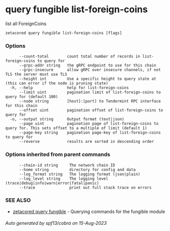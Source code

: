 # query fungible list-foreign-coins

list all ForeignCoins

```
zetacored query fungible list-foreign-coins [flags]
```

### Options

```
      --count-total        count total number of records in list-foreign-coins to query for
      --grpc-addr string   the gRPC endpoint to use for this chain
      --grpc-insecure      allow gRPC over insecure channels, if not TLS the server must use TLS
      --height int         Use a specific height to query state at (this can error if the node is pruning state)
  -h, --help               help for list-foreign-coins
      --limit uint         pagination limit of list-foreign-coins to query for (default 100)
      --node string        [host]:[port] to Tendermint RPC interface for this chain 
      --offset uint        pagination offset of list-foreign-coins to query for
  -o, --output string      Output format (text|json) 
      --page uint          pagination page of list-foreign-coins to query for. This sets offset to a multiple of limit (default 1)
      --page-key string    pagination page-key of list-foreign-coins to query for
      --reverse            results are sorted in descending order
```

### Options inherited from parent commands

```
      --chain-id string     The network chain ID
      --home string         directory for config and data 
      --log_format string   The logging format (json|plain) 
      --log_level string    The logging level (trace|debug|info|warn|error|fatal|panic) 
      --trace               print out full stack trace on errors
```

### SEE ALSO

* [zetacored query fungible](zetacored_query_fungible.md)	 - Querying commands for the fungible module

###### Auto generated by spf13/cobra on 15-Aug-2023
